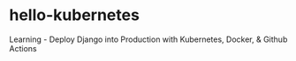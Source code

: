 # hello-kubernetes
Learning - Deploy Django into Production with Kubernetes, Docker, &amp; Github Actions

